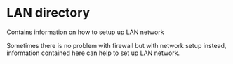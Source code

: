 
# LAN directory

Contains information on how to setup up LAN network

Sometimes there is no problem with firewall but with network setup instead,
information contained here can help to set up LAN network.
